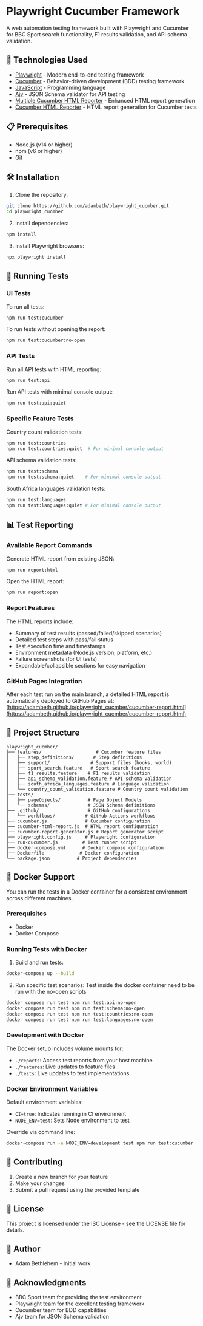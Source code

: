 # Playwright Cucumber Framework

A web automation testing framework built with Playwright and Cucumber for BBC Sport search functionality, F1 results validation, and API schema validation.

## 🚀 Technologies Used

- [Playwright](https://playwright.dev/) - Modern end-to-end testing framework
- [Cucumber](https://cucumber.io/) - Behavior-driven development (BDD) testing framework
- [JavaScript](https://developer.mozilla.org/en-US/docs/Web/JavaScript) - Programming language
- [Ajv](https://ajv.js.org/) - JSON Schema validator for API testing
- [Multiple Cucumber HTML Reporter](https://github.com/wswebcreation/multiple-cucumber-html-reporter) - Enhanced HTML report generation
- [Cucumber HTML Reporter](https://github.com/gkushang/cucumber-html-reporter) - HTML report generation for Cucumber tests

## 📋 Prerequisites

- Node.js (v14 or higher)
- npm (v6 or higher)
- Git

## 🛠️ Installation

1. Clone the repository:

```bash
git clone https://github.com/adambeth/playwright_cucmber.git
cd playwright_cucmber
```

2. Install dependencies:

```bash
npm install
```

3. Install Playwright browsers:

```bash
npx playwright install
```

## 🧪 Running Tests

### UI Tests

To run all tests:

```bash
npm run test:cucumber
```

To run tests without opening the report:

```bash
npm run test:cucumber:no-open
```

### API Tests

Run all API tests with HTML reporting:

```bash
npm run test:api
```

Run API tests with minimal console output:

```bash
npm run test:api:quiet
```

### Specific Feature Tests

Country count validation tests:

```bash
npm run test:countries
npm run test:countries:quiet  # For minimal console output
```

API schema validation tests:

```bash
npm run test:schema
npm run test:schema:quiet    # For minimal console output
```

South Africa languages validation tests:

```bash
npm run test:languages
npm run test:languages:quiet # For minimal console output
```

## 📊 Test Reporting

### Available Report Commands

Generate HTML report from existing JSON:

```bash
npm run report:html
```

Open the HTML report:

```bash
npm run report:open
```

### Report Features

The HTML reports include:

- Summary of test results (passed/failed/skipped scenarios)
- Detailed test steps with pass/fail status
- Test execution time and timestamps
- Environment metadata (Node.js version, platform, etc.)
- Failure screenshots (for UI tests)
- Expandable/collapsible sections for easy navigation

### GitHub Pages Integration

After each test run on the main branch, a detailed HTML report is automatically deployed to GitHub Pages at:
[https://adambeth.github.io/playwright_cucmber/cucumber-report.html](https://adambeth.github.io/playwright_cucmber/cucumber-report.html)

## 📁 Project Structure

```
playwright_cucmber/
├── features/                    # Cucumber feature files
│   ├── step_definitions/       # Step definitions
│   ├── support/               # Support files (hooks, world)
│   ├── sport_search.feature   # Sport search feature
│   ├── f1_results.feature    # F1 results validation
│   ├── api_schema_validation.feature # API schema validation
│   ├── south_africa_languages.feature # Language validation
│   └── country_count_validation.feature # Country count validation
├── tests/
│   ├── pageObjects/          # Page Object Models
│   └── schemas/              # JSON Schema definitions
├── .github/                  # GitHub configurations
│   └── workflows/           # GitHub Actions workflows
├── cucumber.js              # Cucumber configuration
├── cucumber-html-report.js  # HTML report configuration
├── cucumber-report-generator.js # Report generator script
├── playwright.config.js     # Playwright configuration
├── run-cucumber.js         # Test runner script
├── docker-compose.yml      # Docker compose configuration
├── Dockerfile             # Docker configuration
└── package.json          # Project dependencies
```

## 🐳 Docker Support

You can run the tests in a Docker container for a consistent environment across different machines.

### Prerequisites

- Docker
- Docker Compose

### Running Tests with Docker

1. Build and run tests:

```bash
docker-compose up --build
```

2. Run specific test scenarios:
   Test inside the docker container need to be run with the no-open scripts

```bash
docker compose run test npm run test:api:no-open
docker compose run test npm run test:schema:no-open
docker compose run test npm run test:countries:no-open
docker compose run test npm run test:languages:no-open
```

### Development with Docker

The Docker setup includes volume mounts for:

- `./reports`: Access test reports from your host machine
- `./features`: Live updates to feature files
- `./tests`: Live updates to test implementations

### Docker Environment Variables

Default environment variables:

- `CI=true`: Indicates running in CI environment
- `NODE_ENV=test`: Sets Node environment to test

Override via command line:

```bash
docker-compose run -e NODE_ENV=development test npm run test:cucumber
```

## 📝 Contributing

1. Create a new branch for your feature
2. Make your changes
3. Submit a pull request using the provided template

## 📄 License

This project is licensed under the ISC License - see the LICENSE file for details.

## 👥 Author

- Adam Bethlehem - Initial work

## 🙏 Acknowledgments

- BBC Sport team for providing the test environment
- Playwright team for the excellent testing framework
- Cucumber team for BDD capabilities
- Ajv team for JSON Schema validation
